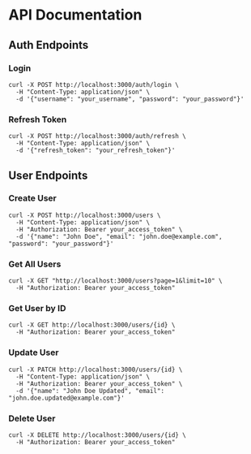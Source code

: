 # API Documentation

## Auth Endpoints

### Login
```
curl -X POST http://localhost:3000/auth/login \
  -H "Content-Type: application/json" \
  -d '{"username": "your_username", "password": "your_password"}'
```

### Refresh Token
```
curl -X POST http://localhost:3000/auth/refresh \
  -H "Content-Type: application/json" \
  -d '{"refresh_token": "your_refresh_token"}'
```

## User Endpoints

### Create User
```
curl -X POST http://localhost:3000/users \
  -H "Content-Type: application/json" \
  -H "Authorization: Bearer your_access_token" \
  -d '{"name": "John Doe", "email": "john.doe@example.com", "password": "your_password"}'
```

### Get All Users
```
curl -X GET "http://localhost:3000/users?page=1&limit=10" \
  -H "Authorization: Bearer your_access_token"
```

### Get User by ID
```
curl -X GET http://localhost:3000/users/{id} \
  -H "Authorization: Bearer your_access_token"
```

### Update User
```
curl -X PATCH http://localhost:3000/users/{id} \
  -H "Content-Type: application/json" \
  -H "Authorization: Bearer your_access_token" \
  -d '{"name": "John Doe Updated", "email": "john.doe.updated@example.com"}'
```

### Delete User
```
curl -X DELETE http://localhost:3000/users/{id} \
  -H "Authorization: Bearer your_access_token"
```
